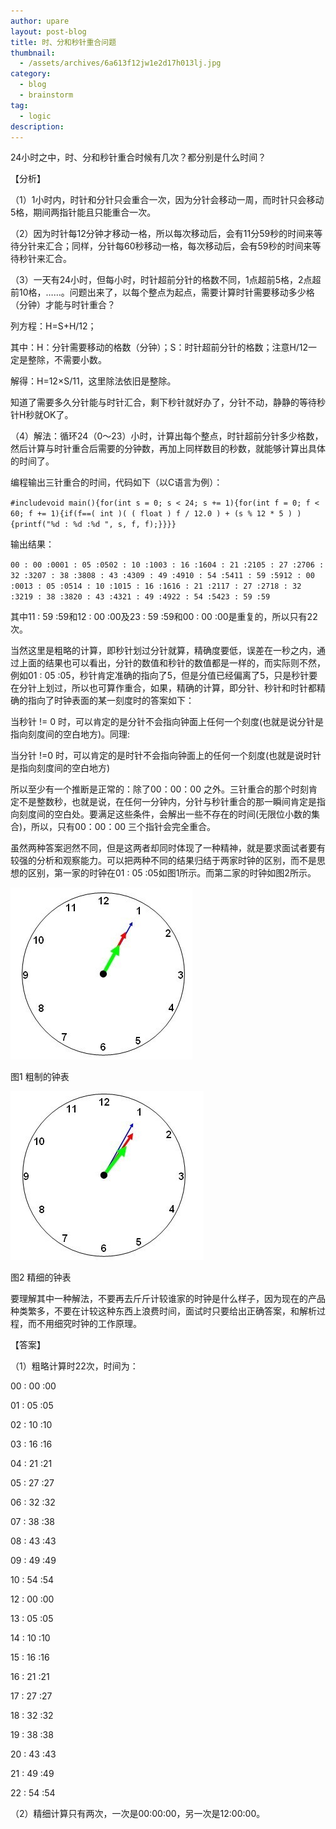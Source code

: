 ```yaml
---
author: upare
layout: post-blog
title: 时、分和秒针重合问题
thumbnail:
  - /assets/archives/6a613f12jw1e2d17h013lj.jpg
category:
  - blog
  - brainstorm
tag:
  - logic
description: 
---
```

24小时之中，时、分和秒针重合时候有几次？都分别是什么时间？

【分析】

（1）1小时内，时针和分针只会重合一次，因为分针会移动一周，而时针只会移动5格，期间两指针能且只能重合一次。

（2）因为时针每12分钟才移动一格，所以每次移动后，会有11分59秒的时间来等待分针来汇合；同样，分针每60秒移动一格，每次移动后，会有59秒的时间来等待秒针来汇合。

（3）一天有24小时，但每小时，时针超前分针的格数不同，1点超前5格，2点超前10格，……。问题出来了，以每个整点为起点，需要计算时针需要移动多少格（分钟）才能与时针重合？

列方程：H=S+H/12；

其中：H：分针需要移动的格数（分钟）；S：时针超前分针的格数；注意H/12一定是整除，不需要小数。

解得：H=12×S/11，这里除法依旧是整除。

知道了需要多久分针能与时针汇合，剩下秒针就好办了，分针不动，静静的等待秒针H秒就OK了。

（4）解法：循环24（0～23）小时，计算出每个整点，时针超前分针多少格数，然后计算与时针重合后需要的分钟数，再加上同样数目的秒数，就能够计算出具体的时间了。

编程输出三针重合的时间，代码如下（以C语言为例）：

`#includevoid main(){for(int s = 0; s < 24; s += 1){for(int f = 0; f < 60; f += 1){if(f==( int )( ( float ) f / 12.0 ) + (s % 12 * 5 ) ){printf("%d : %d :%d ", s, f, f);}}}}`

输出结果：

`00 : 00 :0001 : 05 :0502 : 10 :1003 : 16 :1604 : 21 :2105 : 27 :2706 : 32 :3207 : 38 :3808 : 43 :4309 : 49 :4910 : 54 :5411 : 59 :5912 : 00 :0013 : 05 :0514 : 10 :1015 : 16 :1616 : 21 :2117 : 27 :2718 : 32 :3219 : 38 :3820 : 43 :4321 : 49 :4922 : 54 :5423 : 59 :59`

其中11 : 59 :59和12 : 00 :00及23 : 59 :59和00 : 00 :00是重复的，所以只有22次。

当然这里是粗略的计算，即秒针划过分针就算，精确度要低，误差在一秒之内，通过上面的结果也可以看出，分针的数值和秒针的数值都是一样的，而实际则不然，例如01 : 05 :05，秒针肯定准确的指向了5，但是分值已经偏离了5，只是秒针要在分针上划过，所以也可算作重合，如果，精确的计算，即分针、秒针和时针都精确的指向了时钟表面的某一刻度时的答案如下：

当秒针 != 0 时，可以肯定的是分针不会指向钟面上任何一个刻度(也就是说分针是指向刻度间的空白地方)。同理:

当分针 !=0 时，可以肯定的是时针不会指向钟面上的任何一个刻度(也就是说时针是指向刻度间的空白地方)

所以至少有一个推断是正常的：除了00：00：00 之外。三针重合的那个时刻肯定不是整数秒，也就是说，在任何一分钟内，分针与秒针重合的那一瞬间肯定是指向刻度间的空白处。要满足这些条件，会解出一些不存在的时间(无限位小数的集合)，所以，只有00：00：00 三个指针会完全重合。

虽然两种答案迥然不同，但是这两者却同时体现了一种精神，就是要求面试者要有较强的分析和观察能力。可以把两种不同的结果归结于两家时钟的区别，而不是思想的区别，第一家的时钟在01 : 05 :05如图1所示。而第二家的时钟如图2所示。

![](/assets/archives/6a613f12jw1e2d17h013lj.jpg)

图1 粗制的钟表

![](/assets/archives/6a613f12jw1e2d196r0a1j.jpg)

图2 精细的钟表

要理解其中一种解法，不要再去斤斤计较谁家的时钟是什么样子，因为现在的产品种类繁多，不要在计较这种东西上浪费时间，面试时只要给出正确答案，和解析过程，而不用细究时钟的工作原理。

【答案】

（1）粗略计算时22次，时间为：

00 : 00 :00

01 : 05 :05

02 : 10 :10

03 : 16 :16

04 : 21 :21

05 : 27 :27

06 : 32 :32

07 : 38 :38

08 : 43 :43

09 : 49 :49

10 : 54 :54

12 : 00 :00

13 : 05 :05

14 : 10 :10

15 : 16 :16

16 : 21 :21

17 : 27 :27

18 : 32 :32

19 : 38 :38

20 : 43 :43

21 : 49 :49

22 : 54 :54

（2）精细计算只有两次，一次是00:00:00，另一次是12:00:00。